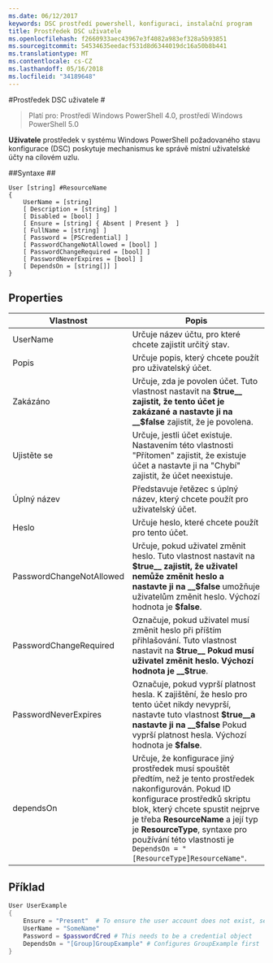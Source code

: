 ```yaml
---
ms.date: 06/12/2017
keywords: DSC prostředí powershell, konfiguraci, instalační program
title: Prostředek DSC uživatele
ms.openlocfilehash: f2660933aec43967e3f4082a983ef328a5b93851
ms.sourcegitcommit: 54534635eedacf531d8d6344019dc16a50b8b441
ms.translationtype: MT
ms.contentlocale: cs-CZ
ms.lasthandoff: 05/16/2018
ms.locfileid: "34189648"
---
```

#<a name="dsc-user-resource"></a>Prostředek DSC uživatele #


>Platí pro: Prostředí Windows PowerShell 4.0, prostředí Windows PowerShell 5.0


__Uživatele__ prostředek v systému Windows PowerShell požadovaného stavu konfigurace (DSC) poskytuje mechanismus ke správě místní uživatelské účty na cílovém uzlu.


##<a name="syntax"></a>Syntaxe ##

```
User [string] #ResourceName
{
    UserName = [string]
    [ Description = [string] ]
    [ Disabled = [bool] ]
    [ Ensure = [string] { Absent | Present }  ]
    [ FullName = [string] ]
    [ Password = [PSCredential] ]
    [ PasswordChangeNotAllowed = [bool] ]
    [ PasswordChangeRequired = [bool] ]
    [ PasswordNeverExpires = [bool] ]
    [ DependsOn = [string[]] ]
}
```

## <a name="properties"></a>Properties
|  Vlastnost  |  Popis   |
|---|---|
| UserName| Určuje název účtu, pro které chcete zajistit určitý stav.|
| Popis| Určuje popis, který chcete použít pro uživatelský účet.|
| Zakázáno| Určuje, zda je povolen účet. Tuto vlastnost nastavit na __$true__ zajistit, že tento účet je zakázané a nastavte ji na __$false__ zajistit, že je povolena.|
| Ujistěte se| Určuje, jestli účet existuje. Nastavením této vlastnosti "Přítomen" zajistit, že existuje účet a nastavte ji na "Chybí" zajistit, že účet neexistuje.|
| Úplný název| Představuje řetězec s úplný název, který chcete použít pro uživatelský účet.|
| Heslo| Určuje heslo, které chcete použít pro tento účet. |
| PasswordChangeNotAllowed| Určuje, pokud uživatel změnit heslo. Tuto vlastnost nastavit na __$true__ zajistit, že uživatel nemůže změnit heslo a nastavte ji na __$false__ umožňuje uživatelům změnit heslo. Výchozí hodnota je __$false__.|
| PasswordChangeRequired| Označuje, pokud uživatel musí změnit heslo při příštím přihlašování. Tuto vlastnost nastavit na __$true__ Pokud musí uživatel změnit heslo. Výchozí hodnota je __$true__.|
| PasswordNeverExpires| Označuje, pokud vyprší platnost hesla. K zajištění, že heslo pro tento účet nikdy nevyprší, nastavte tuto vlastnost __$true__a nastavte ji na __$false__ Pokud vyprší platnost hesla. Výchozí hodnota je __$false__.|
| dependsOn | Určuje, že konfigurace jiný prostředek musí spouštět předtím, než je tento prostředek nakonfigurován. Pokud ID konfigurace prostředků skriptu blok, který chcete spustit nejprve je třeba __ResourceName__ a její typ je __ResourceType__, syntaxe pro používání této vlastnosti je `DependsOn = "[ResourceType]ResourceName"`.|

## <a name="example"></a>Příklad

```powershell
User UserExample
{
    Ensure = "Present"  # To ensure the user account does not exist, set Ensure to "Absent"
    UserName = "SomeName"
    Password = $passwordCred # This needs to be a credential object
    DependsOn = "[Group]GroupExample" # Configures GroupExample first
}
```